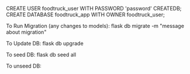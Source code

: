 CREATE USER foodtruck_user WITH PASSWORD 'password' CREATEDB;
CREATE DATABASE foodtruck_app WITH OWNER foodtruck_user;

To Run Migration (any changes to models):
flask db migrate -m "message about migration"

To Update DB:
flask db upgrade

To seed DB:
flask db seed all

To unseed DB:
